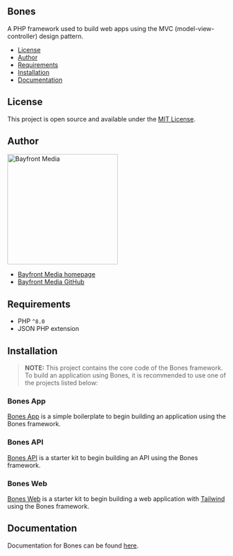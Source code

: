 ## Bones

A PHP framework used to build web apps using the MVC (model-view-controller) design pattern.

- [License](#license)
- [Author](#author)
- [Requirements](#requirements)
- [Installation](#installation)
- [Documentation](#documentation)

## License

This project is open source and available under the [MIT License](LICENSE).

## Author

<img src="https://cdn1.onbayfront.com/bfm/brand/bfm-logo.svg" alt="Bayfront Media" width="250" />

- [Bayfront Media homepage](https://www.bayfrontmedia.com?utm_source=github&amp;utm_medium=direct)
- [Bayfront Media GitHub](https://github.com/bayfrontmedia)

## Requirements

* PHP `^8.0`
* JSON PHP extension

## Installation

> **NOTE:** This project contains the core code of the Bones framework.
> To build an application using Bones, it is recommended to use one of the projects listed below:

### Bones App

[Bones App](https://github.com/bayfrontmedia/bones-app) is a simple boilerplate to begin building an application 
using the Bones framework.

### Bones API

[Bones API](https://github.com/bayfrontmedia/bones-api) is a starter kit to begin building an API using the Bones framework.

### Bones Web

[Bones Web](https://github.com/bayfrontmedia/bones-web) is a starter kit to begin building a web application
with [Tailwind](https://tailwindcss.com/) using the Bones framework.

## Documentation

Documentation for Bones can be found [here](docs/README.md).